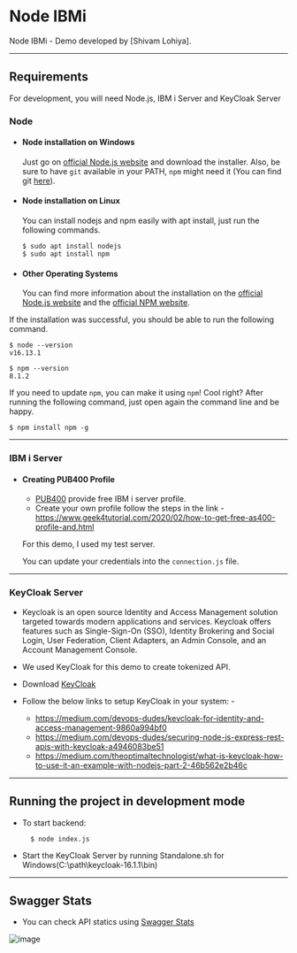 # Node IBMi

Node IBMi - Demo developed by [Shivam Lohiya].

---
## Requirements

For development, you will need Node.js, IBM i Server and KeyCloak Server

### Node
- #### Node installation on Windows

  Just go on [official Node.js website](https://nodejs.org/) and download the installer.
Also, be sure to have `git` available in your PATH, `npm` might need it (You can find git [here](https://git-scm.com/)).

- #### Node installation on Linux

  You can install nodejs and npm easily with apt install, just run the following commands.

      $ sudo apt install nodejs
      $ sudo apt install npm

- #### Other Operating Systems
  You can find more information about the installation on the [official Node.js website](https://nodejs.org/) and the [official NPM website](https://npmjs.org/).

If the installation was successful, you should be able to run the following command.

    $ node --version
    v16.13.1

    $ npm --version
    8.1.2

If you need to update `npm`, you can make it using `npm`! Cool right? After running the following command, just open again the command line and be happy.

    $ npm install npm -g

---

### IBM i Server
- #### Creating PUB400 Profile
    - [PUB400](pub400.com) provide free IBM i server profile. 
    - Create your own profile follow the steps in the link - https://www.geek4tutorial.com/2020/02/how-to-get-free-as400-profile-and.html

    For this demo, I used my test server.   

    You can update your credentials into the `connection.js` file. 

---

### KeyCloak Server

   - Keycloak is an open source Identity and Access Management solution targeted towards modern applications and services. Keycloak offers features such as Single-Sign-On (SSO), Identity Brokering and Social Login, User Federation, Client Adapters, an Admin Console, and an Account Management Console.

   - We used KeyCloak for this demo to create tokenized API.

   - Download [KeyCloak](https://www.keycloak.org/downloads)

   - Follow the below links to setup KeyCloak in your system: -
     - https://medium.com/devops-dudes/keycloak-for-identity-and-access-management-9860a994bf0
     - https://medium.com/devops-dudes/securing-node-js-express-rest-apis-with-keycloak-a4946083be51
     - https://medium.com/theoptimaltechnologist/what-is-keycloak-how-to-use-it-an-example-with-nodejs-part-2-46b562e2b46c

---

## Running the project in development mode
- To start backend:

        $ node index.js

- Start the KeyCloak Server by running Standalone.sh for Windows(C:\path\keycloak-16.1.1\bin)

---

## Swagger Stats
- You can check API statics using [Swagger Stats](http://localhost:3000/swagger-stats)

![image](https://user-images.githubusercontent.com/60472008/153750616-7aef1ce6-f8a1-476f-ad24-e62ad21bb6c1.png)
